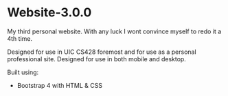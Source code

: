 # Website-3.0.0
My third personal website. With any luck I wont convince myself to redo it a 4th time.

Designed for use in UIC CS428 foremost and for use as a personal professional site. Designed for use in both mobile and desktop.

Built using:
- Bootstrap 4 with HTML & CSS
